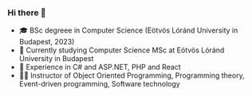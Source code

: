 ### Hi there 👋

<!--
**petercsaszar/petercsaszar** is a ✨ _special_ ✨ repository because its `README.md` (this file) appears on your GitHub profile.

Here are some ideas to get you started:

- 🔭 I’m currently working on ...
- 🌱 I’m currently learning ...
- 👯 I’m looking to collaborate on ...
- 🤔 I’m looking for help with ...
- 💬 Ask me about ...
- 📫 How to reach me: ...
- 😄 Pronouns: ...
- ⚡ Fun fact: ...
-->

- 🎓 BSc degreee in Computer Science (Eötvös Lóránd University in Budapest, 2023)
- 📖 Currently studying Computer Science MSc at Eötvös Lóránd University in Budapest
- 🧠 Experience in C# and ASP.NET, PHP and React
- 👨‍🏫 Instructor of Object Oriented Programming, Programming theory, Event-driven programming, Software technology
